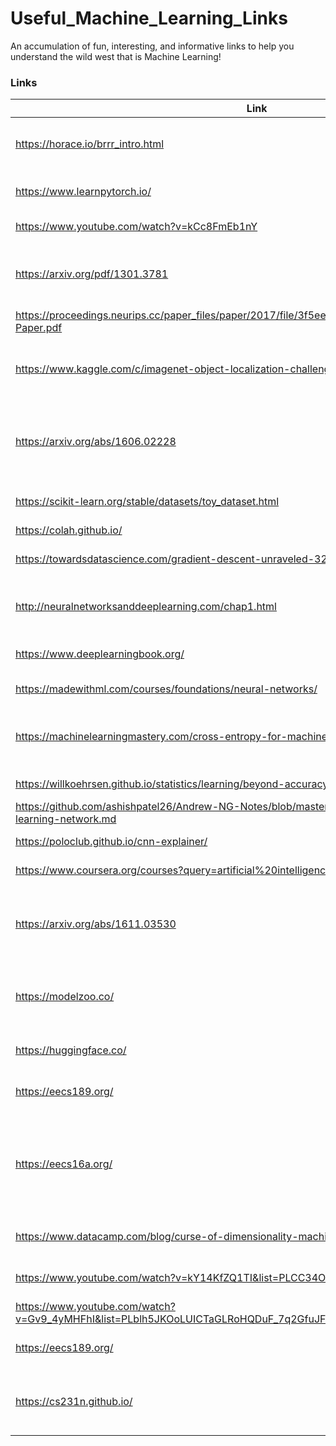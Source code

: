 # Useful_Machine_Learning_Links
An accumulation of fun, interesting, and informative links to help you understand the wild west that is Machine Learning!


### Links

|**Link**|**Description**|
|-----------|------------|
|https://horace.io/brrr_intro.html|A fun approach to speeding up a deep learning model.|
|https://www.learnpytorch.io/|Learn PyTorch basics for deep learning.|
|https://www.youtube.com/watch?v=kCc8FmEb1nY|Build GPT from scratch.|
|https://arxiv.org/pdf/1301.3781|Paper: Efficient Estimation of Word Representations in Vector Space|
|https://proceedings.neurips.cc/paper_files/paper/2017/file/3f5ee243547dee91fbd053c1c4a845aa-Paper.pdf|Paper: Attention Is All You Need|
|https://www.kaggle.com/c/imagenet-object-localization-challenge/overview/description|Kaggle ImageNet Object Localization Challenge|
|https://arxiv.org/abs/1606.02228|Paper: Systematic evaluation of CNN advances on the ImageNet|
|https://scikit-learn.org/stable/datasets/toy_dataset.html|Scikit Toy Datasets to practice ML|
|https://colah.github.io/|Cool ML Blog|
|https://towardsdatascience.com/gradient-descent-unraveled-3274c895d12d-2/|Gradient Descent Unraveled|
|http://neuralnetworksanddeeplearning.com/chap1.html|Online Book on Neural Networks and Deep Learning|
|https://www.deeplearningbook.org/|Online Book on Deep Learning by MIT|
|https://madewithml.com/courses/foundations/neural-networks/|Neural Network Course|
|https://machinelearningmastery.com/cross-entropy-for-machine-learning/|A Gentle Introduction to Cross-Entropy for Machine Learning|
|https://willkoehrsen.github.io/statistics/learning/beyond-accuracy-precision-and-recall/|Precision and Recall|
|https://github.com/ashishpatel26/Andrew-NG-Notes/blob/master/andrewng-p-2-improving-deep-learning-network.md|Deep Learning notebooks|
|https://poloclub.github.io/cnn-explainer/|Interactive CNN Explainer|
|https://www.coursera.org/courses?query=artificial%20intelligence|Coursera Free Online Courses|
|https://arxiv.org/abs/1611.03530|Paper: Understanding deep learning requires rethinking generalization|
|https://modelzoo.co/|Open source deep learning code and pretrained models.|
|https://huggingface.co/|HuggingFace, free models and datasets.|
|https://eecs189.org/|Intro to ML Course at UC Berkeley|
|https://eecs16a.org/|Foundations of Signals, Dynamical Systems, and Information Processing, UC Berkeley Course|
|https://www.datacamp.com/blog/curse-of-dimensionality-machine-learning|The curse of dimensionality in ML|
|https://www.youtube.com/watch?v=kY14KfZQ1TI&list=PLCC34OHNcOtpcgR9LEYSdi9r7XIbpkpK1|Deep Learning with PyTorch Tutorial Playlist|
|https://www.youtube.com/watch?v=Gv9_4yMHFhI&list=PLblh5JKOoLUICTaGLRoHQDuF_7q2GfuJF&index=1|ML StatQuest|
|https://eecs189.org/|UC Berkeley Intro to ML Course Website|
|https://cs231n.github.io/|Stanford Deep Learning for Computer Vision Course Website|


